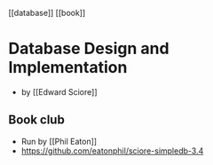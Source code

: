 [[database]] [[book]]
# Database Design and Implementation
- by [[Edward Sciore]]

## Book club
- Run by [[Phil Eaton]]
- https://github.com/eatonphil/sciore-simpledb-3.4